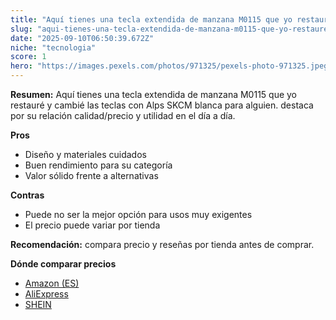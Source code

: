```yaml
---
title: "Aquí tienes una tecla extendida de manzana M0115 que yo restauré y cambié las teclas con Alps SKCM blanca para alguien."
slug: "aqui-tienes-una-tecla-extendida-de-manzana-m0115-que-yo-restaure-y-cambie-las-te"
date: "2025-09-10T06:50:39.672Z"
niche: "tecnologia"
score: 1
hero: "https://images.pexels.com/photos/971325/pexels-photo-971325.jpeg?auto=compress&cs=tinysrgb&fit=crop&h=627&w=1200&auto=compress&cs=tinysrgb&w=1200&h=675&fit=crop"
---
```


**Resumen:** Aquí tienes una tecla extendida de manzana M0115 que yo restauré y cambié las teclas con Alps SKCM blanca para alguien. destaca por su relación calidad/precio y utilidad en el día a día.

**Pros**
- Diseño y materiales cuidados
- Buen rendimiento para su categoría
- Valor sólido frente a alternativas

**Contras**
- Puede no ser la mejor opción para usos muy exigentes
- El precio puede variar por tienda

**Recomendación:** compara precio y reseñas por tienda antes de comprar.

**Dónde comparar precios**
- [Amazon (ES)](https://www.amazon.es/s?k=Aqu%C3%AD%20tienes%20una%20tecla%20extendida%20de%20manzana%20M0115%20que%20yo%20restaur%C3%A9%20y%20cambi%C3%A9%20las%20teclas%20con%20Alps%20SKCM%20blanca%20para%20alguien.&tag=teknovashop25-21)
- [AliExpress](https://www.aliexpress.com/wholesale?SearchText=Aqu%C3%AD%20tienes%20una%20tecla%20extendida%20de%20manzana%20M0115%20que%20yo%20restaur%C3%A9%20y%20cambi%C3%A9%20las%20teclas%20con%20Alps%20SKCM%20blanca%20para%20alguien.)
- [SHEIN](https://www.shein.com/pdsearch/Aqu%C3%AD%20tienes%20una%20tecla%20extendida%20de%20manzana%20M0115%20que%20yo%20restaur%C3%A9%20y%20cambi%C3%A9%20las%20teclas%20con%20Alps%20SKCM%20blanca%20para%20alguien.)